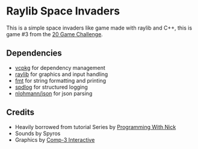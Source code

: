 # Raylib Space Invaders

This is a simple space invaders like game made with raylib and C++, this is game #3 from
the [20 Game Challenge](https://20_games_challenge.gitlab.io/challenge/#3).

## Dependencies
- [vcpkg](https://vcpkg.io/) for dependency management
- [raylib](https://www.raylib.com/) for graphics and input handling
- [fmt](https://fmt.dev/latest/index.html) for string formatting and printing
- [spdlog](https://github.com/gabime/spdlog) for structured logging
- [nlohmann/json](https://github.com/nlohmann/json) for json parsing

## Credits
- Heavily borrowed from tutorial Series by [Programming With Nick](https://www.youtube.com/watch?v=TGo3Oxdpr5o)
- Sounds by Spyros 
- Graphics by [Comp-3 Interactive](https://comp3interactive.itch.io/invaders-from-outerspace-full-project-asset-pack)
